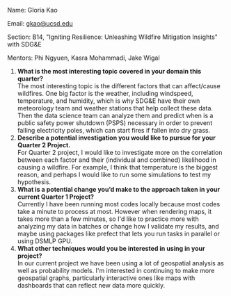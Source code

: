 Name: Gloria Kao

Email: gkao@ucsd.edu

Section: B14, "Igniting Resilience: Unleashing Wildfire Mitigation Insights" with SDG&E

Mentors: Phi Ngyuen, Kasra Mohammadi, Jake Wigal

1. **What is the most interesting topic covered in your domain this quarter?**\
The most interesting topic is the different factors that can affect/cause wildfires. One big factor is the weather, including windspeed, temperature, and humidity, which is why SDG&E have their own meteorology team and weather stations that help collect these data. Then the data science team can analyze them and predict when is a public safety power shutdown (PSPS) necessary in order to prevent falling electricity poles, which can start fires if fallen into dry grass.
2. **Describe a potential investigation you would like to pursue for your Quarter 2 Project.**\
For Quarter 2 project, I would like to investigate more on the correlation between each factor and their (individual and combined) likelihood in causing a wildfire. For example, I think that temperature is the biggest reason, and perhaps I would like to run some simulations to test my hypothesis.
3. **What is a potential change you’d make to the approach taken in your current Quarter 1 Project?**\
Currently I have been running most codes locally because most codes take a minute to process at most. However when rendering maps, it takes more than a few minutes, so I'd like to practice more with analyzing my data in batches or change how I validate my results, and maybe using packages like prefect that lets you run tasks in parallel or using DSMLP GPU.
4. **What other techniques would you be interested in using in your project?**\
In our current project we have been using a lot of geospatial analysis as well as probability models. I'm interested in continuing to make more geospatial graphs, particularly interactive ones like maps with dashboards that can reflect new data more quickly.